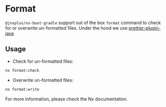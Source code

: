 # Format

`@jnxplus/nx-boot-gradle` support out of the box `format` command to check for or overwrite un-formatted files.
Under the hood we use [prettier-plugin-java](https://www.npmjs.com/package/prettier-plugin-java)

## Usage

- Check for un-formatted files:

```bash
nx format:check
```

- Overwrite un-formatted files:

```bash
nx format:write
```

For more information, please check the Nx documentation.
